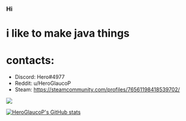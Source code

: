 ### Hi

# i like to make java things

# contacts:
- Discord: Hero#4977
- Reddit: u/HeroGlaucoP
- Steam: https://steamcommunity.com/profiles/76561198418539702/

![](https://komarev.com/ghpvc/?username=HeroGlaucoP)

[![HeroGlaucoP's GitHub stats](https://github-readme-stats.vercel.app/api?username=HeroGlaucoP&count_private=true)](https://github.com/anuraghazra/github-readme-stats)
